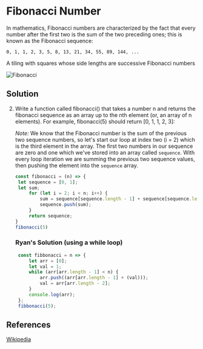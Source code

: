# Fibonacci Number

In mathematics, Fibonacci numbers are characterized by 
the fact that every number after the first two is the sum of the two 
preceding ones; this is known as the Fibonacci sequence:

`0, 1, 1, 2, 3, 5, 8, 13, 21, 34, 55, 89, 144, ...`

A tiling with squares whose side lengths are successive Fibonacci numbers

![Fibonacci](https://upload.wikimedia.org/wikipedia/commons/d/db/34%2A21-FibonacciBlocks.png)

## Solution

2. Write a function called fibonacci() that takes a number n and returns the fibonacci sequence as an array up to the nth element (or, an array of n elements). For example, fibonacci(5) should return [0, 1, 1, 2, 3]:

   _Note:_ We know that the Fibonacci number is the sum of the previous two sequence numbers, so let's start our loop at index two (i = 2) which is the third element in the array. The first two numbers in our sequence are zero and one which we've stored into an array called `sequence`. With every loop iteration we are summing the previous two sequence values, then pushing the element into the `sequence` array.
   
   ```js
   const fibonacci = (n) => {
    let sequence = [0, 1];
    let sum;
        for (let i = 2; i < n; i++) {
            sum = sequence[sequence.length - 1] + sequence[sequence.length - 2];
            sequence.push(sum);
        }
        return sequence;
   }
   fibonacci(5)
   ```
    
    ### Ryan's Solution (using a while loop)
   ```js
    const fibbonacci = n => {
        let arr = [0];
        let val = 1;
        while (arr[arr.length - 1] < n) {
            arr.push((arr[arr.length - 1] + (val)));
            val = arr[arr.length - 2];
        }
        console.log(arr);
    };
    fibbonacci(5);
   ```

## References

[Wikipedia](https://en.wikipedia.org/wiki/Fibonacci_number)
